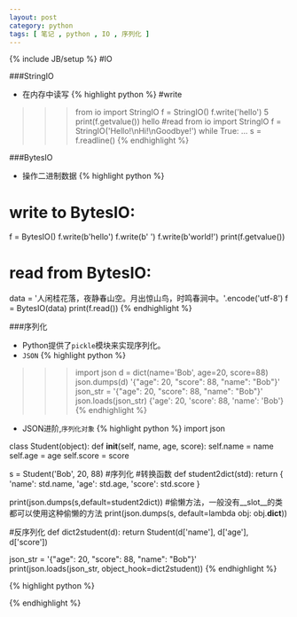 ```yaml
---
layout: post 
category: python
tags: [ 笔记 , python , IO , 序列化 ]
---
```

{% include JB/setup %}
#IO

###StringIO
* 在内存中读写
{% highlight python %}
#write
>>> from io import StringIO
>>> f = StringIO()
>>> f.write('hello')
5
>>> print(f.getvalue())
hello
#read 
>>> from io import StringIO
>>> f = StringIO('Hello!\nHi!\nGoodbye!')
>>> while True:
...     s = f.readline()
{% endhighlight %}

###BytesIO
* 操作二进制数据
{% highlight python %}
# write to BytesIO:
f = BytesIO()
f.write(b'hello')
f.write(b' ')
f.write(b'world!')
print(f.getvalue())

# read from BytesIO:
data = '人闲桂花落，夜静春山空。月出惊山鸟，时鸣春涧中。'.encode('utf-8')
f = BytesIO(data)
print(f.read())
{% endhighlight %}

###序列化
* Python提供了`pickle`模块来实现序列化。
* `JSON`
{% highlight python %}
>>> import json
>>> d = dict(name='Bob', age=20, score=88)
>>> json.dumps(d)
'{"age": 20, "score": 88, "name": "Bob"}'
>>> json_str = '{"age": 20, "score": 88, "name": "Bob"}'
>>> json.loads(json_str)
{'age': 20, 'score': 88, 'name': 'Bob'}
{% endhighlight %}

* JSON进阶,`序列化对象`
{% highlight python %}
import json

class Student(object):
    def __init__(self, name, age, score):
        self.name = name
        self.age = age
        self.score = score

s = Student('Bob', 20, 88)
#序列化
#转换函数
def student2dict(std):
    return {
        'name': std.name,
        'age': std.age,
        'score': std.score
    }

print(json.dumps(s,default=student2dict))
#偷懒方法，一般没有__slot__的类都可以使用这种偷懒的方法
print(json.dumps(s, default=lambda obj: obj.__dict__))

#反序列化
def dict2student(d):
    return Student(d['name'], d['age'], d['score']) 

json_str = '{"age": 20, "score": 88, "name": "Bob"}'
print(json.loads(json_str, object_hook=dict2student))
{% endhighlight %}

{% highlight python %}

{% endhighlight %}


